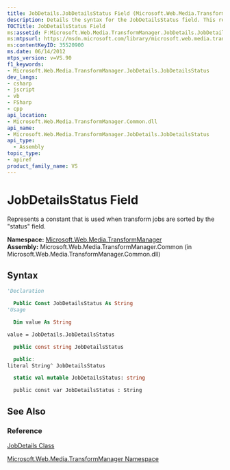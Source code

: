 ```yaml
---
title: JobDetails.JobDetailsStatus Field (Microsoft.Web.Media.TransformManager)
description: Details the syntax for the JobDetailsStatus field. This represents a constant that is used when transform jobs are sorted by the "status" field.
TOCTitle: JobDetailsStatus Field
ms:assetid: F:Microsoft.Web.Media.TransformManager.JobDetails.JobDetailsStatus
ms:mtpsurl: https://msdn.microsoft.com/library/microsoft.web.media.transformmanager.jobdetails.jobdetailsstatus(v=VS.90)
ms:contentKeyID: 35520900
ms.date: 06/14/2012
mtps_version: v=VS.90
f1_keywords:
- Microsoft.Web.Media.TransformManager.JobDetails.JobDetailsStatus
dev_langs:
- csharp
- jscript
- vb
- FSharp
- cpp
api_location:
- Microsoft.Web.Media.TransformManager.Common.dll
api_name:
- Microsoft.Web.Media.TransformManager.JobDetails.JobDetailsStatus
api_type:
  - Assembly
topic_type:
- apiref
product_family_name: VS
---
```


# JobDetailsStatus Field

Represents a constant that is used when transform jobs are sorted by the "status" field.

**Namespace:**  [Microsoft.Web.Media.TransformManager](microsoft-web-media-transformmanager-namespace.md)  
**Assembly:**  Microsoft.Web.Media.TransformManager.Common (in Microsoft.Web.Media.TransformManager.Common.dll)

## Syntax

```vb
'Declaration

  Public Const JobDetailsStatus As String
'Usage

  Dim value As String

value = JobDetails.JobDetailsStatus
```

```csharp
  public const string JobDetailsStatus
```

```cpp
  public:
literal String^ JobDetailsStatus
```

``` fsharp
  static val mutable JobDetailsStatus: string
```

```jscript
  public const var JobDetailsStatus : String
```

## See Also

### Reference

[JobDetails Class](jobdetails-class-microsoft-web-media-transformmanager.md)

[Microsoft.Web.Media.TransformManager Namespace](microsoft-web-media-transformmanager-namespace.md)

